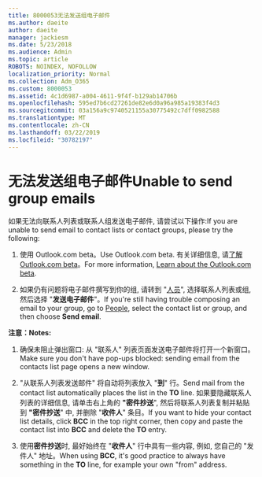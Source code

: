 ```yaml
---
title: 8000053无法发送组电子邮件
ms.author: daeite
author: daeite
manager: jackiesm
ms.date: 5/23/2018
ms.audience: Admin
ms.topic: article
ROBOTS: NOINDEX, NOFOLLOW
localization_priority: Normal
ms.collection: Adm_O365
ms.custom: 8000053
ms.assetid: 4c1d6987-a004-4611-9f4f-b129ab14706b
ms.openlocfilehash: 595ed7b6cd27261de82e6d0a96a985a19383f4d3
ms.sourcegitcommit: 03a156a9c9740521155a30775492c7dff0982588
ms.translationtype: MT
ms.contentlocale: zh-CN
ms.lasthandoff: 03/22/2019
ms.locfileid: "30782197"
---
```

# <a name="unable-to-send-group-emails"></a><span data-ttu-id="253af-102">无法发送组电子邮件</span><span class="sxs-lookup"><span data-stu-id="253af-102">Unable to send group emails</span></span>

<span data-ttu-id="253af-103">如果无法向联系人列表或联系人组发送电子邮件, 请尝试以下操作:</span><span class="sxs-lookup"><span data-stu-id="253af-103">If you are unable to send email to contact lists or contact groups, please try the following:</span></span>
  
1. <span data-ttu-id="253af-104">使用 Outlook.com beta。</span><span class="sxs-lookup"><span data-stu-id="253af-104">Use Outlook.com beta.</span></span> <span data-ttu-id="253af-105">有关详细信息, 请[了解 Outlook.com beta](https://support.office.com/article/e2261c7f-d413-4084-8f22-21282f42d8cf)。</span><span class="sxs-lookup"><span data-stu-id="253af-105">For more information, [Learn about the Outlook.com beta](https://support.office.com/article/e2261c7f-d413-4084-8f22-21282f42d8cf).</span></span>
    
2. <span data-ttu-id="253af-106">如果仍有问题将电子邮件撰写到你的组, 请转到 "[人员](https://outlook.live.com/people/)", 选择联系人列表或组, 然后选择 "**发送电子邮件**"。</span><span class="sxs-lookup"><span data-stu-id="253af-106">If you're still having trouble composing an email to your group, go to [People](https://outlook.live.com/people/), select the contact list or group, and then choose **Send email**.</span></span>
    
 <span data-ttu-id="253af-107">**注意：**</span><span class="sxs-lookup"><span data-stu-id="253af-107">**Notes:**</span></span>
  
1. <span data-ttu-id="253af-108">确保未阻止弹出窗口: 从 "联系人" 列表页面发送电子邮件将打开一个新窗口。</span><span class="sxs-lookup"><span data-stu-id="253af-108">Make sure you don't have pop-ups blocked: sending email from the contacts list page opens a new window.</span></span>
    
2. <span data-ttu-id="253af-109">"从联系人列表发送邮件" 将自动将列表放入 "**到**" 行。</span><span class="sxs-lookup"><span data-stu-id="253af-109">Send mail from the contact list automatically places the list in the **TO** line.</span></span> <span data-ttu-id="253af-110">如果要隐藏联系人列表的详细信息, 请单击右上角的 **"密件抄送**", 然后将联系人列表复制并粘贴到 **"密件抄送**" 中, 并删除 "**收件人**" 条目。</span><span class="sxs-lookup"><span data-stu-id="253af-110">If you want to hide your contact list details, click **BCC** in the top right corner, then copy and paste the contact list into **BCC** and delete the **TO** entry.</span></span> 
    
3. <span data-ttu-id="253af-111">使用**密件抄送**时, 最好始终在 "**收件人**" 行中具有一些内容, 例如, 您自己的 "发件人" 地址。</span><span class="sxs-lookup"><span data-stu-id="253af-111">When using **BCC**, it's good practice to always have something in the **TO** line, for example your own "from" address.</span></span> 
    

